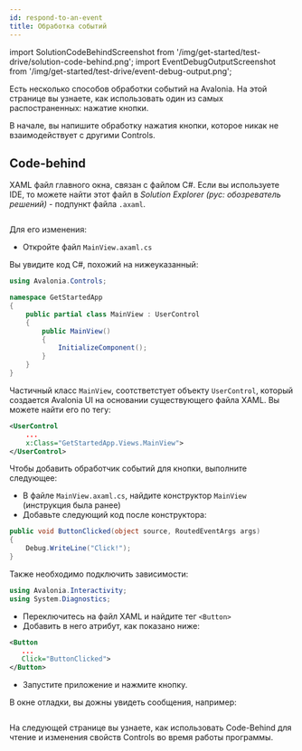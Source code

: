 ```yaml
---
id: respond-to-an-event
title: Обработка событий
---
```


import SolutionCodeBehindScreenshot from '/img/get-started/test-drive/solution-code-behind.png';
import EventDebugOutputScreenshot from '/img/get-started/test-drive/event-debug-output.png';

Есть несколько способов обработки событий на Avalonia.
На этой странице вы узнаете, как использовать один из самых распостраненных: нажатие кнопки.

В начале, вы напишите обработку нажатия кнопки, которое никак не взаимодействует с другими Controls.

## Code-behind

XAML файл главного окна, связан с файлом C#. Если вы используете IDE, то можете найти этот файл в *Solution Explorer (рус: обозреватель решений)* - подпункт файла `.axaml`.

<img className="center" src={SolutionCodeBehindScreenshot} alt="" />

Для его изменения:

- Откройте файл `MainView.axaml.cs`

Вы увидите код C#, похожий на нижеуказанный:

```csharp
using Avalonia.Controls;

namespace GetStartedApp
{
    public partial class MainView : UserControl
    {
        public MainView()
        {
            InitializeComponent();
        }
    }
}
```

Частичный класс `MainView`, соотстветстует объекту `UserControl`, который создается Avalonia UI
на основании существующего файла XAML. Вы можете найти его по тегу:

```xml
<UserControl
    ...
    x:Class="GetStartedApp.Views.MainView">
</UserControl>
```

Чтобы добавить обработчик событий для кнопки, выполните следующее:
- В файле `MainView.axaml.cs`, найдите конструктор `MainView` (инструкция была ранее)
- Добавьте следующий код после конструктора:

```csharp
public void ButtonClicked(object source, RoutedEventArgs args)
{
    Debug.WriteLine("Click!");
}
```

Также необходимо подключить зависимости:

```cs
using Avalonia.Interactivity;
using System.Diagnostics;
```

- Переключитесь на файл XAML и найдите тег `<Button>`
- Добавить в него атрибут, как показано ниже:

```xml
<Button
   ...
   Click="ButtonClicked">
</Button>
```

- Запустите приложение и нажмите кнопку.

В окне отладки, вы дожны увидеть сообщения, например:

<img className="center" src={EventDebugOutputScreenshot} alt="" />

На следующей странице вы узнаете, как использовать Code-Behind для чтение и изменения свойств Controls во время работы программы.
